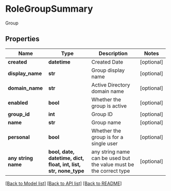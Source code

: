 # RoleGroupSummary

Group

## Properties
Name | Type | Description | Notes
------------ | ------------- | ------------- | -------------
**created** | **datetime** | Created Date | [optional] 
**display_name** | **str** | Group display name | [optional] 
**domain_name** | **str** | Active Directory domain name | [optional] 
**enabled** | **bool** | Whether the group is active | [optional] 
**group_id** | **int** | Group ID | [optional] 
**name** | **str** | Group name | [optional] 
**personal** | **bool** | Whether the group is for a single user | [optional] 
**any string name** | **bool, date, datetime, dict, float, int, list, str, none_type** | any string name can be used but the value must be the correct type | [optional]

[[Back to Model list]](../README.md#documentation-for-models) [[Back to API list]](../README.md#documentation-for-api-endpoints) [[Back to README]](../README.md)


